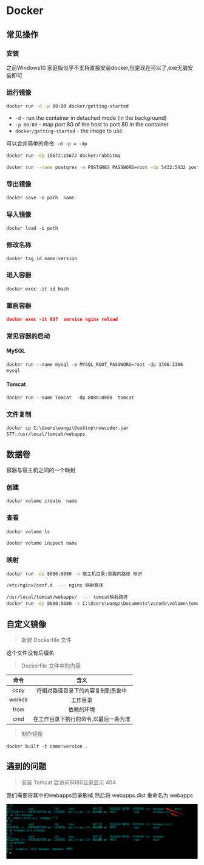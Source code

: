 # Docker

## 常见操作

### 安装

之前Windows10 家庭版似乎不支持直接安装docker,但是现在可以了,exe无脑安装即可

### 运行镜像

```bash
docker run -d -p 80:80 docker/getting-started
```

- `-d` - run the container in detached mode (in the background)
- `-p 80:80` - map port 80 of the host to port 80 in the container
- `docker/getting-started` - the image to use

可以合并简单的命令: ``-d -p = -dp``

```bash
docker run -dp 15672:15672 docker/rabbitmq
```

```bash
docker run --name postgres -e POSTGRES_PASSWORD=root -dp 5432:5432 postgres
```

### 导出镜像

```tex
docker save -o path  name
```

### 导入镜像

```tex
docker load -i path
```

### 修改名称

```text
docker tag id name:version
```

### 进入容器

```tex
docker exec -it id bash
```

### 重启容器

```json
docker exec -it 087  service nginx reload
```

### 常见容器的启动

#### MySQL

```
docker run --name mysql -e MYSQL_ROOT_PASSWORD=root -dp 3306:3306 mysql
```

#### Tomcat

```tex
docker run --name Tomcat  -dp 8080:8080  tomcat
```

### 文件复制

```text
docker cp C:\Users\wangz\Desktop\nowcoder.jar 577:/usr/local/tomcat/webapps
```

## 数据卷

容器与宿主机之间的一个映射

### 创建

```bash
docker volume create  name
```

### 查看

```bash
docker volume ls
```

```bash
docker volume inspect name
```

### 映射

```bash
docker run -dp 8080:8080 -v 宿主机目录:容器内路径 标识
```

```bash
/etc/nginx/conf.d  --- nginx 映射路径
```

```bash
/usr/local/tomcat/webapps/  --- tomcat映射路径 
docker run -dp 8080:8080 -v C:\Users\wangz\Documents\vscode\volume\tomcat:/usr/local/tomcat/webapps/ 
```

## 自定义镜像

> 新建 Dockerfile 文件

这个文件没有后缀名

> Dockerfile 文件中的内容

|  命令   |                 含义                  |
| :-----: | :-----------------------------------: |
|  copy   |  将相对路径目录下的内容复制到景象中   |
| workdir |               工作目录                |
|  from   |              依赖的环境               |
|   cmd   | 在工作目录下执行的命令,以最后一条为准 |

> 制作镜像

`docker built -t name:version .`

## 遇到的问题

> 安装 Tomcat 后访问8080目录显示 404

我们需要将其中的webapps目录删掉,然后将 webapps.dist 重命名为 webapps

![image-20201003103836093](Docker.assets/image-20201003103836093.png)